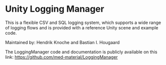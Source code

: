 # Unity Logging Manager
This is a flexible CSV and SQL logging system, which supports a wide range of logging flows and is provided with a reference Unity scene and example code.

Maintained by: Hendrik Knoche and Bastian I. Hougaard

The LoggingManager code and documentation is publicly available on this link:
https://github.com/med-material/LoggingManager


